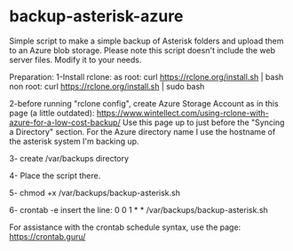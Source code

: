 # backup-asterisk-azure
Simple script to make a simple backup of Asterisk folders and upload them to an Azure blob storage.
Please note this script doesn't include the web server files. Modify it to your needs.

Preparation:
1-Install rclone:
as root:
curl https://rclone.org/install.sh | bash
non root:
curl https://rclone.org/install.sh | sudo bash

2-before running "rclone config", create Azure Storage Account as in this page (a little outdated):
https://www.wintellect.com/using-rclone-with-azure-for-a-low-cost-backup/
Use this page up to just before the "Syncing a Directory" section. 
For the Azure directory name I use the hostname of the asterisk system I'm backing up.

3- create /var/backups directory

4- Place the script there.

5- chmod +x /var/backups/backup-asterisk.sh

6- crontab -e
insert the line:
0 0 1 * * /var/backups/backup-asterisk.sh 

For assistance with the crontab schedule syntax, use the page:
https://crontab.guru/

